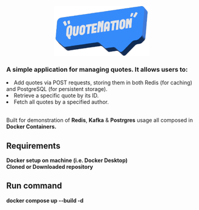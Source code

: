<p align="center">
	<img src="./Logo.png" width="50%"/>
</p>
<h3>A simple application for managing quotes. It allows users to:</h3>

<li>Add quotes via POST requests, storing them in both Redis (for caching) and PostgreSQL (for persistent storage).</li>
<li>Retrieve a specific quote by its ID.</li>
<li>Fetch all quotes by a specified author.</li><br>

Built for demonstration of <b>Redis</b>, <b>Kafka</b> & <b>Postrgres</b> usage all composed in <b>Docker Containers.<b>

<h2>Requirements</h2>
Docker setup on machine (i.e. Docker Desktop)<br>
Cloned or Downloaded repository

<h2>Run command</h2>
docker compose up --build -d
